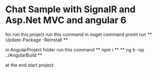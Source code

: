 # Chat Sample with SignalR and Asp.Net MVC and angular 6
for run this project run this command 
in nuget command promt run 
** Update-Package -Reinstall **

in AngularProject folder run this command
** npm i **
** ng b -op ../AngularBuild **

at the end start project